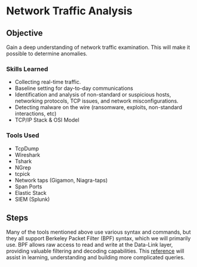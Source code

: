 # Network Traffic Analysis

## Objective

Gain a deep understanding of network traffic examination.   This will make it possible to determine anomalies.

### Skills Learned

- Collecting real-time traffic.
- Baseline setting for day-to-day communications
- Identification and analysis of non-standard or suspicious hosts, networking protocols, TCP issues, and network misconfigurations.
- Detecting malware on the wire (ransomware, exploits, non-standard interactions, etc)
- TCP/IP Stack & OSI Model

### Tools Used

- TcpDump
- Wireshark
- Tshark
- NGrep
- tcpick
- Network taps (Gigamon, Niagra-taps)
- Span Ports
- Elastic Stack
- SIEM (Splunk)
  
## Steps

Many of the tools mentioned above use various syntax and commands, but they all support Berkeley Packet Filter (BPF) syntax, which we will primarily use. BPF allows raw access to read and write at the Data-Link layer, providing valuable filtering and decoding capabilities. This [reference](https://www.ibm.com/docs/en/qsip/7.5?topic=queries-berkeley-packet-filters) will assist in learning, understanding and building more complicated queries.
